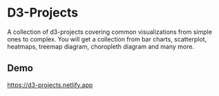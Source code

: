 # D3-Projects

A collection of d3-projects covering common visualizations from simple ones to complex. You will get a collection from bar charts, scatterplot, heatmaps, treemap diagram, choropleth diagram and many more.

## Demo

https://d3-projects.netlify.app
